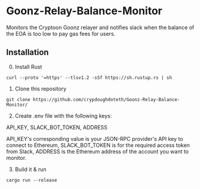 # Goonz-Relay-Balance-Monitor
Monitors the Cryptoon Goonz relayer and notifies slack when the balance of the EOA is too low to pay gas fees for users.

## Installation 

0. Install Rust

  `curl --proto '=https' --tlsv1.2 -sSf https://sh.rustup.rs | sh`

1. Clone this repository 

  `git clone https://github.com/crypdoughdoteth/Goonz-Relay-Balance-Monitor/`

2. Create .env file with the following keys:

API_KEY, SLACK_BOT_TOKEN, ADDRESS

API_KEY's corresponding value is your JSON-RPC provider's API key to connect to Ethereum,
SLACK_BOT_TOKEN is for the required access token from Slack,
ADDRESS is the Ethereum address of the account you want to monitor.

3. Build it & run

`cargo run --release`



